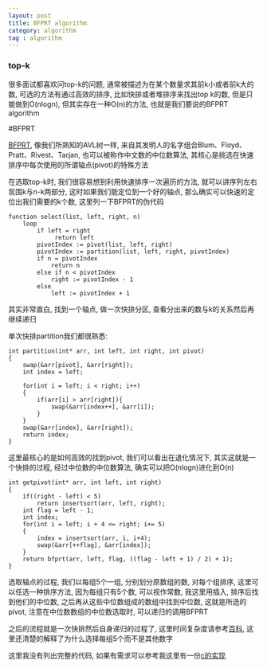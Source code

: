 ```yaml
---
layout: post
title: BFPRT algorithm
category: algorithm
tag : algorithm
---
```


### top-k  

很多面试都喜欢问top-k的问题, 通常被描述为在某个数量求其前k小或者前k大的数, 可选的方法有通过高效的排序, 比如快排或者堆排序来找出top k的数, 但是只能做到O(nlogn), 但其实存在一种O(n)的方法, 也就是我们要说的BFPRT algorithm  

#BFPRT  

[BFPRT](https://en.wikipedia.org/wiki/Median_of_medians), 像我们所熟知的AVL树一样, 来自其发明人的名字组合Blum、Floyd、Pratt、Rivest、Tarjan, 也可以被称作中文数的中位数算法, 其核心是挑选在快速排序中每次使用的所谓轴点(pivot)的特殊方法  

在选取top-k时, 我们很容易想到利用快速排序一次遍历的方法, 就可以讲序列左右氛围k与n-k两部分, 这时如果我们能定位到一个好的轴点, 那么确实可以快速的定位出我们需要的k个数, 这里列一下BFPRT的伪代码  

```
function select(list, left, right, n)
    loop
        if left = right
             return left
        pivotIndex := pivot(list, left, right)
        pivotIndex := partition(list, left, right, pivotIndex)
        if n = pivotIndex
            return n
        else if n < pivotIndex
            right := pivotIndex - 1
        else
            left := pivotIndex + 1
```  

其实非常直白, 找到一个轴点, 做一次快排分区, 查看分出来的数与k的关系然后再继续递归  

单次快排partition我们都很熟悉:  

```
int partition(int* arr, int left, int right, int pivot)
{
	swap(&arr[pivot], &arr[right]);
	int index = left;
	
	for(int i = left; i < right; i++)
	{
		if(arr[i] > arr[right]){
			swap(&arr[index++], &arr[i]);
		}
	}
	swap(&arr[index], &arr[right]);
	return index;
}
```  

这里最核心的是如何高效的找到pivot, 我们可以看出在退化情况下, 其实这就是一个快排的过程, 经过中位数的中位数算法, 确实可以把O(nlogn)进化到O(n)  

```
int getpivot(int* arr, int left, int right)
{
	if((right - left) < 5)
		return insertsort(arr, left, right);
	int flag = left - 1;
	int index;
	for(int i = left; i + 4 <= right; i+= 5)
	{
		index = insertsort(arr, i, i+4);
		swap(&arr[++flag], &arr[index]);
	}
	return bfprt(arr, left, flag, ((flag - left + 1) / 2) + 1);
}
```

选取轴点的过程, 我们以每组5个一组, 分别划分原数组的数, 对每个组排序, 这里可以任选一种排序方法, 因为每组只有5个数, 可以视作常数, 我这里用插入, 排序后找到他们的中位数, 之后再从这些中位数组成的数组中找到中位数, 这就是所选的pivot, 注意在中位数数组的中位数选取时, 可以递归的调用BFPRT  

之后的流程就是一次快排然后自身递归的过程了, 这里时间复杂度请参考[百科](https://en.wikipedia.org/wiki/Median_of_medians),  这里还清楚的解释了为什么选择每组5个而不是其他数字  

这里我没有列出完整的代码, 如果有需求可以参考我这里有一份[c的实现](https://github.com/MingfeiPan/leetcode/blob/master/heap/215.c)  





